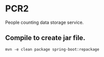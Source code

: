 # PCR2
People counting data storage service.


## Compile to create jar file.
```shell
mvn -e clean package spring-boot:repackage
```